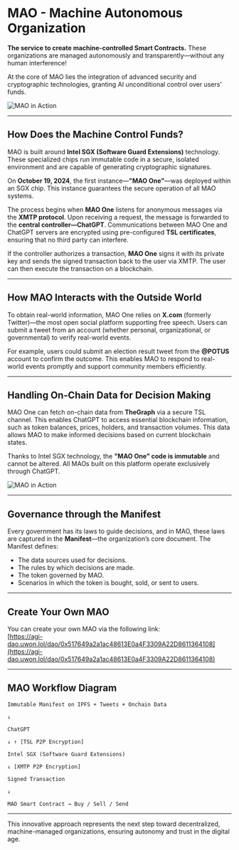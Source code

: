 # MAO - Machine Autonomous Organization

**The service to create machine-controlled Smart Contracts.** These organizations are managed autonomously and transparently—without any human interference!

At the core of MAO lies the integration of advanced security and cryptographic technologies, granting AI unconditional control over users' funds.

![MAO in Action](https://storage.herewallet.app/upload/f61a560f6b84ba40cb447554125dd69ca852fe206a51616940a278c857961b8c.gif)

---

## **How Does the Machine Control Funds?**

MAO is built around **Intel SGX (Software Guard Extensions)** technology. These specialized chips run immutable code in a secure, isolated environment and are capable of generating cryptographic signatures.

On **October 19, 2024**, the first instance—**"MAO One"**—was deployed within an SGX chip. This instance guarantees the secure operation of all MAO systems.

The process begins when **MAO One** listens for anonymous messages via the **XMTP protocol**. Upon receiving a request, the message is forwarded to the **central controller—ChatGPT**. Communications between MAO One and ChatGPT servers are encrypted using pre-configured **TSL certificates**, ensuring that no third party can interfere.

If the controller authorizes a transaction, **MAO One** signs it with its private key and sends the signed transaction back to the user via XMTP. The user can then execute the transaction on a blockchain.

---

## **How MAO Interacts with the Outside World**

To obtain real-world information, MAO One relies on **X.com** (formerly Twitter)—the most open social platform supporting free speech. Users can submit a tweet from an account (whether personal, organizational, or governmental) to verify real-world events.

For example, users could submit an election result tweet from the **@POTUS** account to confirm the outcome. This enables MAO to respond to real-world events promptly and support community members efficiently.

---

## **Handling On-Chain Data for Decision Making**

MAO One can fetch on-chain data from **TheGraph** via a secure TSL channel. This enables ChatGPT to access essential blockchain information, such as token balances, prices, holders, and transaction volumes. This data allows MAO to make informed decisions based on current blockchain states.

Thanks to Intel SGX technology, the **"MAO One" code is immutable** and cannot be altered. All MAOs built on this platform operate exclusively through ChatGPT.

![MAO in Action](https://storage.herewallet.app/upload/b220213367deb805ea9656585c05cee2faacb1b531d96a0e451dd669f0c2b1f3.gif)

---

## **Governance through the Manifest**

Every government has its laws to guide decisions, and in MAO, these laws are captured in the **Manifest**—the organization’s core document. The Manifest defines:

- The data sources used for decisions.
- The rules by which decisions are made.
- The token governed by MAO.
- Scenarios in which the token is bought, sold, or sent to users.

---

## **Create Your Own MAO**

You can create your own MAO via the following link:  
[https://agi-dao.uwon.lol/dao/0x517649a2a1ac48613E0a4F3309A22D8611364108](https://agi-dao.uwon.lol/dao/0x517649a2a1ac48613E0a4F3309A22D8611364108)

---

## **MAO Workflow Diagram**

```
Immutable Manifest on IPFS + Tweets + Onchain Data

↓

ChatGPT

↓ ↑ [TSL P2P Encryption]

Intel SGX (Software Guard Extensions)

↓ [XMTP P2P Encryption]

Signed Transaction

↓

MAO Smart Contract → Buy / Sell / Send
```

---

This innovative approach represents the next step toward decentralized, machine-managed organizations, ensuring autonomy and trust in the digital age.
